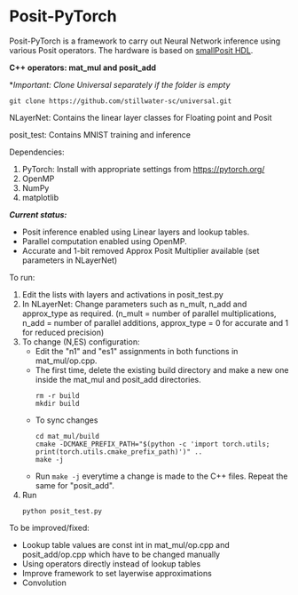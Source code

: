 # Posit-PyTorch
Posit-PyTorch is a framework to carry out Neural Network inference using various Posit operators. The hardware is based on [smallPosit HDL](https://github.com/starbrilliance/SmallPositHDL).

**C++ operators: mat_mul and posit_add**

**Important: Clone Universal separately if the folder is empty*
```
git clone https://github.com/stillwater-sc/universal.git
```
NLayerNet: Contains the linear layer classes for Floating point and Posit

posit_test: Contains MNIST training and inference

Dependencies:
1. PyTorch: Install with appropriate settings from https://pytorch.org/
2. OpenMP
3. NumPy
4. matplotlib


***Current status:*** 
- Posit inference enabled using Linear layers and lookup tables. 
- Parallel computation enabled using OpenMP. 
- Accurate and 1-bit removed Approx Posit Multiplier available (set parameters in NLayerNet)

To run:
 1. Edit the lists with layers and activations in posit_test.py
 2. In NLayerNet: Change parameters such as n_mult, n_add and approx_type as required. (n_mult = number of parallel multiplications, n_add = number of parallel additions, approx_type = 0 for accurate and 1 for reduced precision)
 4. To change (N,ES) configuration:
    - Edit the "n1" and "es1" assignments in both functions in mat_mul/op.cpp. 
    - The first time, delete the existing build directory and make a new one inside the mat_mul and posit_add directories.
      ```
      rm -r build
      mkdir build
      ```
    - To sync changes
      ```
      cd mat_mul/build
      cmake -DCMAKE_PREFIX_PATH="$(python -c 'import torch.utils; print(torch.utils.cmake_prefix_path)')" ..
      make -j
      ```
    - Run ``` make -j ``` everytime a change is made to the C++ files. Repeat the same for "posit_add".
  3. Run
     ```
     python posit_test.py
     ```

To be improved/fixed:
 - Lookup table values are const int in mat_mul/op.cpp and posit_add/op.cpp which have to be changed manually
 - Using operators directly instead of lookup tables
 - Improve framework to set layerwise approximations
 - Convolution 
